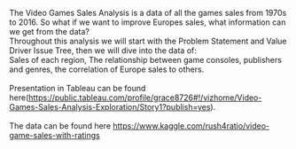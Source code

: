 The Video Games Sales Analysis is a data of all the games sales from 1970s to 2016. So what if we want to improve Europes sales, what information can we get from the data?<br />
Throughout this analysis we will start with the Problem Statement and Value Driver Issue Tree, then we will dive into the data of:<br />
Sales of each region, The relationship between game consoles, publishers and genres, the correlation of Europe sales to others.<br />
<br />
Presentation in Tableau can be found here(https://public.tableau.com/profile/grace8726#!/vizhome/Video-Games-Sales-Analysis-Exploration/Story1?publish=yes).<br />
<br />
The data can be found here https://www.kaggle.com/rush4ratio/video-game-sales-with-ratings
